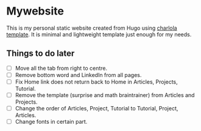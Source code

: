 # Mywebsite

This is my personal static website created from Hugo using [charlola template](https://github.com/charlola/hugo-theme-charlolamode). It is minimal and lightweight template just
enough for my needs.

## Things to do later
- [ ] Move all the tab from right to centre.
- [ ] Remove bottom word and LinkedIn from all pages.
- [ ] Fix Home link does not return back to Home in Articles, Projects, Tutorial.
- [ ] Remove the template (surprise and math braintrainer) from Articles and Projects.
- [ ] Change the order of Articles, Project, Tutorial to Tutorial, Project, Articles.
- [ ] Change fonts in certain part.
